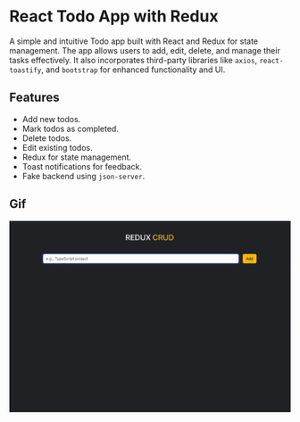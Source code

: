 # React Todo App with Redux

A simple and intuitive Todo app built with React and Redux for state management. The app allows users to add, edit, delete, and manage their tasks effectively. It also incorporates third-party libraries like `axios`, `react-toastify`, and `bootstrap` for enhanced functionality and UI.

## Features

- Add new todos.
- Mark todos as completed.
- Delete todos.
- Edit existing todos.
- Redux for state management.
- Toast notifications for feedback.
- Fake backend using `json-server`.

## Gif

![](Gif.gif)